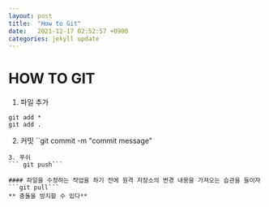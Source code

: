 ```yaml
---
layout: post
title:  "How to Git"
date:   2021-12-17 02:52:57 +0900
categories: jekyll update
---
```

# HOW TO GIT
1. 파일 추가
``` git add <file name>
git add *
git add .
```
2. 커밋
``git commit -m "commit message"
```
3. 푸쉬
``` git push```

#### 파일을 수정하는 작업을 하기 전에 원격 저장소의 변경 내용을 가져오는 습관을 들이자
```git pull```
** 충돌을 방지할 수 있다**



